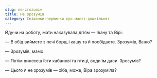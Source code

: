 ```yaml
---
slug: ne-zrozumiv
title: Не зрозумів
category: Смішинки-перлинки про малят-дошкільнят
---
```

Йдучи на роботу, мати наказувала дітям — Івану та Вірі:

— В обід виймете з печі борщ і кашу та й пообідаєте. Зрозумів, Ваню?

— Зрозумів, мамо.

— Потім винесеш їсти кабанові та птиці, води їм даси. Зрозумів?

— Цього я не зрозумів — хіба, може, Віра зрозуміла?
